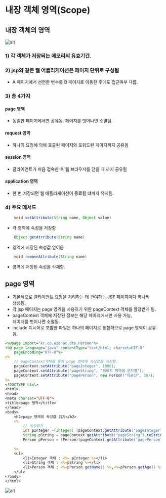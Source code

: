 내장 객체 영역(Scope)
=====================

## 내장 객체의 영역

![alt](/assets/images/post/jsp/51.png)

### 1) 각 객체가 저장되는 메모리의 유효기간.

### 2) jsp와 같은 웹 어플리케이션은 페이지 단위로 구성됨
* A 페이지에서 선언한 변수를 B 페이지로 이동한 후에도 접근여부 다름.

### 3) 총 4가지

#### page 영역

* 동일한 페이지에서만 공유됨. 페이지를 벗어나면 소멸됨.

#### request 영역

* 하나의 요청에 의해 호출된 페이지와 포워드된 페이지까지 공유됨

#### session 영역

* 클라이언트가 처음 접속한 후 웹 브라우저를 닫을 때 까지 공유됨

#### application 영역

* 한 번 저장되면 웹 애플리케이션이 종료될 떄까지 유지됨.

### 4) 주요 메서드 

```java
    void setAttribute(String name, Object value)
```

* 각 영역에 속성을 저장함

```java
    Object getAtrribute(String name)
```

* 영역에 저장된 속성값 얻어옴

```java
    void removeAttribute(String name)
```

* 영역에 저장된 속성을 삭제함.

## page 영역

* 기본적으로 클라이언트 요청을 처리하는 데 관여하는 JSP 페이지마다 하나씩  
  생성됨.
* 각 jsp 페이지는 page 영역을 사용하기 위한 pageContext 객체를 할당받게 됨.
* pageContext 객체에 저장된 정보는 해당 페이지에서만 사용 가능,  
  페이지를 벗어나면 소멸됨.
* include 지시어로 포함한 파일은 하나의 페이지로 통합하므로 page 영역이 공유됨.

```jsp
<%@page import="kr.co.ezenac.dto.Person"%>
<%@ page language="java" contentType="text/html; charset=UTF-8"
    pageEncoding="UTF-8"%>
<%
	// pageContext객체를 통해 page 영역에 숙성값을 저장함.
	pageContext.setAttribute("pageInteger", 1000);
	pageContext.setAttribute("pageString", "페이지 영역에 문자열");
	pageContext.setAttribute("pagePerson", new Person("이순신", 30));
%>
<!DOCTYPE html>
<html>
<head>
<meta charset="UTF-8">
<title>page 영역</title>
</head>
<body>
	<h2>page 영역의 속성값 읽기</h2>
	<%
		// 속성읽기
		int pInteger =(Integer) (pageContext.getAttribute("pageInteger"));
		String pString = pageContext.getAttribute("pageString").toString();
		Person pPerson = (Person)(pageContext.getAttribute("pagePerson"));
		
	%>
	<ul>
		<li>Integer 객체 : <%= pInteger %></li>
		<li>String 객체 : <%=pString %></li>
		<li>Person 객체 : <%=pPerson.getName() %>,<%=pPerson.getAge() %></li>
	</ul>
</body>
</html>
```

![alt](/assets/images/post/jsp/52.png)

